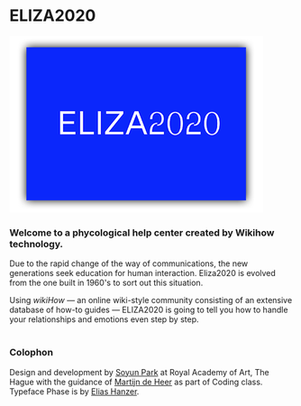 # ELIZA2020

![Image of ELIZA2020](images/ELIZA2020.png)


### Welcome to a phycological help center created by Wikihow technology.

Due to the rapid change of the way of communications, the new generations seek education for human interaction. Eliza2020 is evolved from the one built in 1960's to sort out this situation.

Using *wikiHow* — an online wiki-style community consisting of an extensive database of how-to guides — ELIZA2020 is going to tell you how to handle your relationships and emotions even step by step. <br><br>

### Colophon

Design and development by [Soyun Park](http://soyunparrrk.com/) at Royal Academy of Art, The Hague with the guidance of [Martijn de Heer](http://www.martijndeheer.nl/) as part of Coding class. <br>
Typeface Phase is by [Elias Hanzer](https://www.eliashanzer.com). <br>



